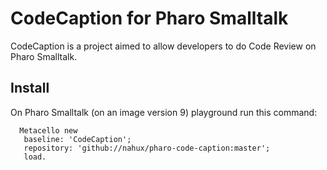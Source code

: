 # CodeCaption for Pharo Smalltalk
CodeCaption is a project aimed to allow developers to do Code Review on Pharo Smalltalk.

## Install
On Pharo Smalltalk (on an image version 9) playground run this command:
```
  Metacello new
   baseline: 'CodeCaption';
   repository: 'github://nahux/pharo-code-caption:master';
   load.
```
